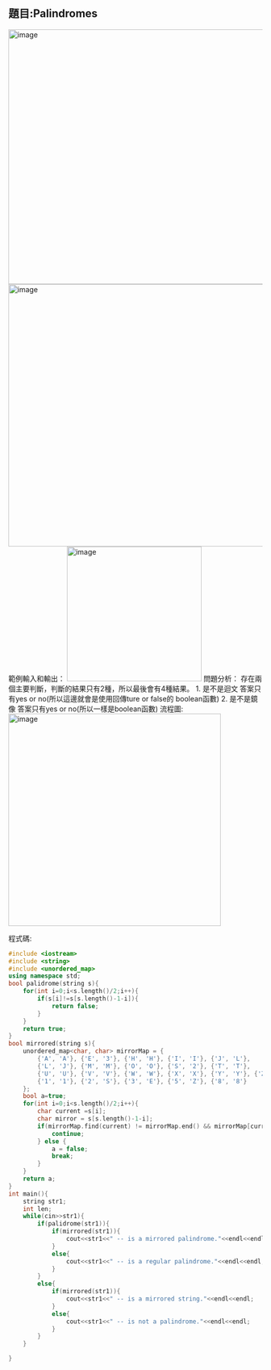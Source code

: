 ## 題目:Palindromes  
<img width="505" alt="image" src="https://github.com/HoChenYu/Programming-practice/assets/63805851/fe1b128c-d33a-4a9a-9ff9-c0a02bf4d9c0">  
<img width="520" alt="image" src="https://github.com/HoChenYu/Programming-practice/assets/63805851/f17d0368-7a39-4352-a26d-ed93c0ce0bcf">  
範例輸入和輸出：  
<img width="267" alt="image" src="https://github.com/HoChenYu/Programming-practice/assets/63805851/632f6d08-dd6f-4696-9788-171a00cd30bf">      
問題分析：  
存在兩個主要判斷，判斷的結果只有2種，所以最後會有4種結果。  
1. 是不是迴文 答案只有yes or no(所以這邊就會是使用回傳ture or false的 boolean函數)
2. 是不是鏡像 答案只有yes or no(所以一樣是boolean函數)  
流程圖:  
<img width="421" alt="image" src="https://github.com/HoChenYu/Programming-practice/assets/63805851/ffd4a5fa-0ae5-49c7-a23d-908264cafabd">

程式碼:  
````C++
#include <iostream>
#include <string>
#include <unordered_map>
using namespace std;
bool palidrome(string s){
	for(int i=0;i<s.length()/2;i++){
		if(s[i]!=s[s.length()-1-i]){
			return false;
		}
	}
	return true;
}
bool mirrored(string s){
	unordered_map<char, char> mirrorMap = {
        {'A', 'A'}, {'E', '3'}, {'H', 'H'}, {'I', 'I'}, {'J', 'L'},
        {'L', 'J'}, {'M', 'M'}, {'O', 'O'}, {'S', '2'}, {'T', 'T'},
        {'U', 'U'}, {'V', 'V'}, {'W', 'W'}, {'X', 'X'}, {'Y', 'Y'}, {'Z', '5'},
        {'1', '1'}, {'2', 'S'}, {'3', 'E'}, {'5', 'Z'}, {'8', '8'}
    };
	bool a=true;
	for(int i=0;i<s.length()/2;i++){
		char current =s[i];
		char mirror = s[s.length()-1-i];
		if(mirrorMap.find(current) != mirrorMap.end() && mirrorMap[current] == mirror){
            continue;
        } else {
            a = false;
            break;
        }
    }
	return a;
}
int main(){
	string str1;
	int len;
	while(cin>>str1){
		if(palidrome(str1)){
			if(mirrored(str1)){
				cout<<str1<<" -- is a mirrored palindrome."<<endl<<endl;
			}
			else{
				cout<<str1<<" -- is a regular palindrome."<<endl<<endl; 
			}
		}
		else{
			if(mirrored(str1)){
				cout<<str1<<" -- is a mirrored string."<<endl<<endl;
			}
			else{
				cout<<str1<<" -- is not a palindrome."<<endl<<endl;
			}
		}
	}

}

````
